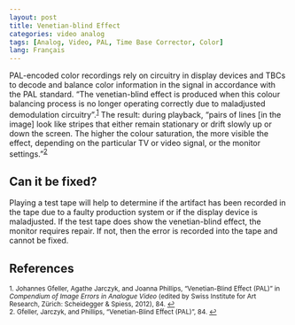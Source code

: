 ```yaml
---
layout: post
title: Venetian-blind Effect
categories: video analog
tags: [Analog, Video, PAL, Time Base Corrector, Color]
lang: Français
---
```


PAL-encoded color recordings rely on circuitry in display devices and TBCs to decode and balance color information in the signal in accordance with the PAL standard. “The venetian-blind effect is produced when this colour balancing process is no longer operating correctly due to maladjusted demodulation circuitry”.<sup><a href="#fn1" id="ref1">1</a></sup> The result: during playback, “pairs of lines [in the image] look like stripes that either remain stationary or drift slowly up or down the screen. The higher the colour saturation, the more visible the effect, depending on the particular TV or video signal, or the monitor settings.”<sup><a href="#fn2" id="ref2">2</a></sup>

## Can it be fixed?

Playing a test tape will help to determine if the artifact has been recorded in the tape due to a faulty production system or if the display device is maladjusted. If the test tape does show the venetian-blind effect, the monitor requires repair. If not, then the error is recorded into the tape and cannot be fixed.

## References

<sup id="fn1">1. Johannes Gfeller, Agathe Jarczyk, and Joanna Phillips, “Venetian-Blind Effect (PAL)” in _Compendium of Image Errors in Analogue Video_ (edited by Swiss Institute for Art Research, Zürich: Scheidegger & Spiess, 2012), 84. <a href="#ref1" title="Jump back to footnote 1 in the text.">↩</a></sup>   
<sup id="fn2">2. Gfeller, Jarczyk, and Phillips, “Venetian-Blind Effect (PAL)”, 84. <a href="#ref2" title="Jump back to footnote 2 in the text.">↩</a></sup>

